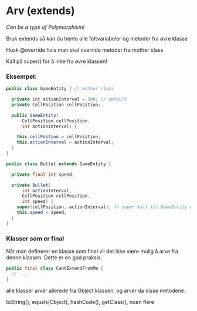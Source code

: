 # Arv (extends)

*Can be a type of Polymorphism!*

Bruk extends så kan du hente alle feltvariabeler og metoder fra øvre klasse

Husk @override hvis man skal override metoder fra mother class

Kall på super() for å inite fra øvre klassen!

### Eksempel:

```java 
public class GameEntity { // mother class

  private int actionInterval = 300; // default
  private CellPosition cellPosition;

  public GameEntity(
      CellPosition cellPosition,
      int actionInterval) {

    this.cellPostion = cellPosition;
    this.actionInterval = actionInterval;
  }
}

```
```java
public class Bullet extends GameEntity {

  private final int speed;

  private Bullet(
      int actionInterval,
      CellPosition cellPosition,
      int speed) {
    super(cellPosition, actionInterval); // super kall til GameEntity constructor
    this.speed = speed;
  }
}
```

### Klasser som er final

Når man definerer en klasse som final vil det ikke være mulig å arve fra denne klassen. Dette er en god praksis.

```java
public final class CantExtendFromMe {
  // ...
}
```
alle klasser arver allerede fra Object klassen, og arver da disse metodene:

toString(), equals(Object), hashCode(), getClass(), noen flere 
